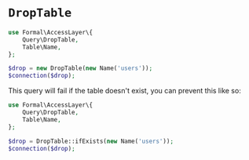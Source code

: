 # `DropTable`

```php
use Formal\AccessLayer\{
    Query\DropTable,
    Table\Name,
};

$drop = new DropTable(new Name('users'));
$connection($drop);
```

This query will fail if the table doesn't exist, you can prevent this like so:

```php
use Formal\AccessLayer\{
    Query\DropTable,
    Table\Name,
};

$drop = DropTable::ifExists(new Name('users'));
$connection($drop);
```
